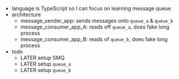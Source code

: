 - language is TypeScript so I can focus on learning message queue
- architecture
	- message_sender_app: sends messages onto `queue_a` & `queue_b`
	- message_consumer_app_A: reads off `queue_a`, does fake long process
	- message_consumer_app_B: reads of `queue_b`, does fake long process
- todo
	- LATER setup SMQ
	- LATER setup `queue_a`
	- LATER setup `queue_b`